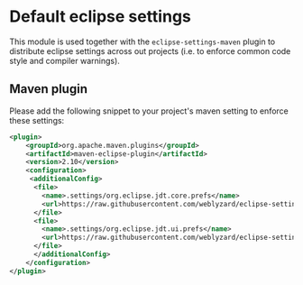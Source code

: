 # Default eclipse settings

This module is used together with the `eclipse-settings-maven` plugin to distribute eclipse settings across out projects (i.e. to enforce common code style and compiler warnings).

## Maven plugin

Please add the following snippet to your project's maven setting to enforce these settings:

```xml
<plugin>
    <groupId>org.apache.maven.plugins</groupId>
    <artifactId>maven-eclipse-plugin</artifactId>
    <version>2.10</version>
    <configuration>
     <additionalConfig>
      <file>
        <name>.settings/org.eclipse.jdt.core.prefs</name>
        <url>https://raw.githubusercontent.com/weblyzard/eclipse-settings/master/settings/org.eclipse.jdt.core.prefs</url>
      </file>
      <file>
        <name>.settings/org.eclipse.jdt.ui.prefs</name>
        <url>https://raw.githubusercontent.com/weblyzard/eclipse-settings/master/settings/org.eclipse.jdt.ui.prefs</url>
      </file>
      </additionalConfig>
    </configuration>
</plugin>
```
